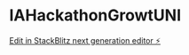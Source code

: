 # IAHackathonGrowtUNI

[Edit in StackBlitz next generation editor ⚡️](https://stackblitz.com/~/github.com/JosephRobles23/IAHackathonGrowtUNI)